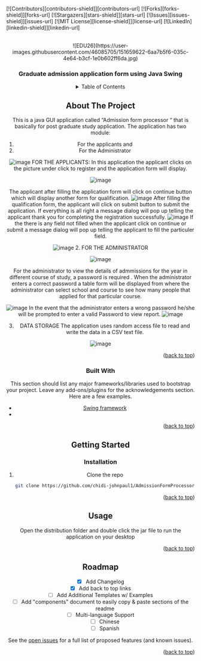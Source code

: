 <div id="top"></div>
<!--
*** Thanks for checking out the Best-README-Template. If you have a suggestion
*** that would make this better, please fork the repo and create a pull request
*** or simply open an issue with the tag "enhancement".
*** Don't forget to give the project a star!
*** Thanks again! Now go create something AMAZING! :D
-->



<!-- PROJECT SHIELDS -->
<!--
*** I'm using markdown "reference style" links for readability.
*** Reference links are enclosed in brackets [ ] instead of parentheses ( ).
*** See the bottom of this document for the declaration of the reference variables
*** for contributors-url, forks-url, etc. This is an optional, concise syntax you may use.
*** https://www.markdownguide.org/basic-syntax/#reference-style-links
-->
[![Contributors][contributors-shield]][contributors-url]
[![Forks][forks-shield]][forks-url]
[![Stargazers][stars-shield]][stars-url]
[![Issues][issues-shield]][issues-url]
[![MIT License][license-shield]][license-url]
[![LinkedIn][linkedin-shield]][linkedin-url]



<!-- PROJECT LOGO -->
<br />
<div align="center">
  ![EDU26](https://user-images.githubusercontent.com/46085705/151659622-6aa7b5f6-035c-4e64-b3cf-1e0b602ff6da.jpg)
  </a>

  <h3 align="center">Graduate admission application form using Java Swing </h3>


<!-- TABLE OF CONTENTS -->
<details>
  <summary>Table of Contents</summary>
  <ol>
    <li>
      <a href="#about-the-project">About The Project</a>
      <ul>
        <li><a href="#built-with">Built With</a></li>
      </ul>
    </li>
    <li>
      <a href="#getting-started">Getting Started</a>
      <ul>
        <li><a href="#prerequisites">Prerequisites</a></li>
        <li><a href="#installation">Installation</a></li>
      </ul>
    </li>
    <li><a href="#usage">Usage</a></li>
    <li><a href="#roadmap">Roadmap</a></li>
    <li><a href="#contributing">Contributing</a></li>
    <li><a href="#license">License</a></li>
    <li><a href="#contact">Contact</a></li>
    <li><a href="#acknowledgments">Acknowledgments</a></li>
  </ol>
</details>



<!-- ABOUT THE PROJECT -->
## About The Project
This is a java GUI application called “Admission form processor “ that is basically for post graduate study  application.
The application has two module:
 1. For  the applicants and
 2. For the Administrator

![image](https://user-images.githubusercontent.com/46085705/151659047-ffa62f81-a47d-4a36-b1c0-6f4ff3f6aa1d.png)
FOR THE APPLICANTS:
In this application the applicant clicks on the picture under click to register  and the application form will display.

![image](https://user-images.githubusercontent.com/46085705/151659263-93b147f2-fc90-4369-a629-d322ab180a69.png)

 The applicant after filling the application form will click on continue button which will display another form for qualification. 
 ![image](https://user-images.githubusercontent.com/46085705/151659290-447c388e-d1d3-476b-92ae-db8d8761d6cc.png)
After filling the qualification form, the applicant will click on submit button to submit the application. If everything  is all right a message dialog will pop up telling the applicant  thank you for completing the registration successfully. 
![image](https://user-images.githubusercontent.com/46085705/151659299-95b5d9fd-b56e-4206-8e4a-b56776aa0712.png)
If the there is any field not filled   when the applicant click on continue or submit a message dialog will pop up telling the applicant to fill the particuler field.

![image](https://user-images.githubusercontent.com/46085705/151659310-a9a223b1-aff0-4bee-b9b5-137b719ca84a.png)
2. FOR THE ADMINISTRATOR

![image](https://user-images.githubusercontent.com/46085705/151659333-f119c530-4744-475f-ae0d-1f8bfb5c0326.png)

For the administrator to view the details of admmissions for the year  in  different  course of study, a password is required . When  the administrator enters a correct password a table form will be displayed from where the administrator can select school and course to see how many people that applied for that particular course.

![image](https://user-images.githubusercontent.com/46085705/151659367-424c04c7-7381-43a2-8f4e-a5702284c34c.png)
In the event that the administrator enters a wrong password he/she  will be prompted to enter a valid 
Password to view report.
![image](https://user-images.githubusercontent.com/46085705/151659381-2f8ce371-7150-4839-83c9-ff78d2c56598.png)

3. DATA STORAGE
The application uses random access file to read and write the data in a CSV text file.

![image](https://user-images.githubusercontent.com/46085705/151659404-b069a938-efe1-44e6-a867-19e8528e445f.png)




<p align="right">(<a href="#top">back to top</a>)</p>



### Built With

This section should list any major frameworks/libraries used to bootstrap your project. Leave any add-ons/plugins for the acknowledgements section. Here are a few examples.

* [Swing framework](https://nextjs.org/)
*

<p align="right">(<a href="#top">back to top</a>)</p>



<!-- GETTING STARTED -->
## Getting Started


### Installation

1. Clone the repo
   ```sh
   git clone https://github.com/chidi-johnpaul1/AdmissionFormProcessor.git
   ```

<p align="right">(<a href="#top">back to top</a>)</p>



<!-- USAGE EXAMPLES -->
## Usage
Open the distribution folder and double click the jar file to run the application on your desktop

<p align="right">(<a href="#top">back to top</a>)</p>

<!-- ROADMAP -->
## Roadmap

- [x] Add Changelog
- [x] Add back to top links
- [ ] Add Additional Templates w/ Examples
- [ ] Add "components" document to easily copy & paste sections of the readme
- [ ] Multi-language Support
    - [ ] Chinese
    - [ ] Spanish

See the [open issues](https://github.com/othneildrew/Best-README-Template/issues) for a full list of proposed features (and known issues).

<p align="right">(<a href="#top">back to top</a>)</p>


